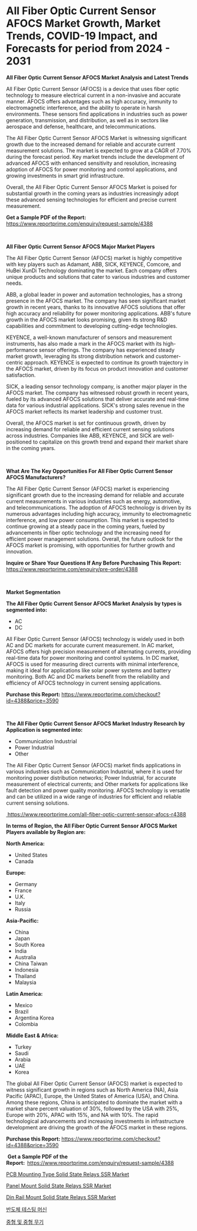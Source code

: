 <p><h1>All Fiber Optic Current Sensor AFOCS Market Growth, Market Trends, COVID-19 Impact, and Forecasts for period from 2024 - 2031</h1></p><p><strong>All Fiber Optic Current Sensor AFOCS Market Analysis and Latest Trends</strong></p>
<p><p>All Fiber Optic Current Sensor (AFOCS) is a device that uses fiber optic technology to measure electrical current in a non-invasive and accurate manner. AFOCS offers advantages such as high accuracy, immunity to electromagnetic interference, and the ability to operate in harsh environments. These sensors find applications in industries such as power generation, transmission, and distribution, as well as in sectors like aerospace and defense, healthcare, and telecommunications.</p><p>The All Fiber Optic Current Sensor AFOCS Market is witnessing significant growth due to the increased demand for reliable and accurate current measurement solutions. The market is expected to grow at a CAGR of 7.70% during the forecast period. Key market trends include the development of advanced AFOCS with enhanced sensitivity and resolution, increasing adoption of AFOCS for power monitoring and control applications, and growing investments in smart grid infrastructure.</p><p>Overall, the All Fiber Optic Current Sensor AFOCS Market is poised for substantial growth in the coming years as industries increasingly adopt these advanced sensing technologies for efficient and precise current measurement.</p></p>
<p><strong>Get a Sample PDF of the Report:&nbsp;</strong> <a href="https://www.reportprime.com/enquiry/request-sample/4388">https://www.reportprime.com/enquiry/request-sample/4388</a></p>
<p>&nbsp;</p>
<p><strong>All Fiber Optic Current Sensor AFOCS Major Market Players</strong></p>
<p><p>The All Fiber Optic Current Sensor (AFOCS) market is highly competitive with key players such as Adamant, ABB, SICK, KEYENCE, Comcore, and HuBei XunDi Technology dominating the market. Each company offers unique products and solutions that cater to various industries and customer needs.</p><p>ABB, a global leader in power and automation technologies, has a strong presence in the AFOCS market. The company has seen significant market growth in recent years, thanks to its innovative AFOCS solutions that offer high accuracy and reliability for power monitoring applications. ABB's future growth in the AFOCS market looks promising, given its strong R&D capabilities and commitment to developing cutting-edge technologies.</p><p>KEYENCE, a well-known manufacturer of sensors and measurement instruments, has also made a mark in the AFOCS market with its high-performance sensor offerings. The company has experienced steady market growth, leveraging its strong distribution network and customer-centric approach. KEYENCE is expected to continue its growth trajectory in the AFOCS market, driven by its focus on product innovation and customer satisfaction.</p><p>SICK, a leading sensor technology company, is another major player in the AFOCS market. The company has witnessed robust growth in recent years, fueled by its advanced AFOCS solutions that deliver accurate and real-time data for various industrial applications. SICK's strong sales revenue in the AFOCS market reflects its market leadership and customer trust.</p><p>Overall, the AFOCS market is set for continuous growth, driven by increasing demand for reliable and efficient current sensing solutions across industries. Companies like ABB, KEYENCE, and SICK are well-positioned to capitalize on this growth trend and expand their market share in the coming years.</p></p>
<p>&nbsp;</p>
<p><strong>What Are The Key Opportunities For All Fiber Optic Current Sensor AFOCS Manufacturers?</strong></p>
<p><p>The All Fiber Optic Current Sensor (AFOCS) market is experiencing significant growth due to the increasing demand for reliable and accurate current measurements in various industries such as energy, automotive, and telecommunications. The adoption of AFOCS technology is driven by its numerous advantages including high accuracy, immunity to electromagnetic interference, and low power consumption. This market is expected to continue growing at a steady pace in the coming years, fueled by advancements in fiber optic technology and the increasing need for efficient power management solutions. Overall, the future outlook for the AFOCS market is promising, with opportunities for further growth and innovation.</p></p>
<p><strong>Inquire or Share Your Questions If Any Before Purchasing This Report:</strong> <a href="https://www.reportprime.com/enquiry/pre-order/4388">https://www.reportprime.com/enquiry/pre-order/4388</a></p>
<p>&nbsp;</p>
<p><strong>Market Segmentation</strong></p>
<p><strong>The All Fiber Optic Current Sensor AFOCS Market Analysis by types is segmented into:</strong></p>
<p><ul><li>AC</li><li>DC</li></ul></p>
<p><p>All Fiber Optic Current Sensor (AFOCS) technology is widely used in both AC and DC markets for accurate current measurement. In AC market, AFOCS offers high precision measurement of alternating currents, providing real-time data for power monitoring and control systems. In DC market, AFOCS is used for measuring direct currents with minimal interference, making it ideal for applications like solar power systems and battery monitoring. Both AC and DC markets benefit from the reliability and efficiency of AFOCS technology in current sensing applications.</p></p>
<p><strong>Purchase this Report:&nbsp;</strong><a href="https://www.reportprime.com/checkout?id=4388&price=3590">https://www.reportprime.com/checkout?id=4388&price=3590</a></p>
<p>&nbsp;</p>
<p><strong>The All Fiber Optic Current Sensor AFOCS Market Industry Research by Application is segmented into:</strong></p>
<p><ul><li>Communication Industrial</li><li>Power Industrial</li><li>Other</li></ul></p>
<p><p>The All Fiber Optic Current Sensor (AFOCS) market finds applications in various industries such as Communication Industrial, where it is used for monitoring power distribution networks; Power Industrial, for accurate measurement of electrical currents; and Other markets for applications like fault detection and power quality monitoring. AFOCS technology is versatile and can be utilized in a wide range of industries for efficient and reliable current sensing solutions.</p></p>
<p><a href="https://www.reportprime.com/all-fiber-optic-current-sensor-afocs-r4388">&nbsp;https://www.reportprime.com/all-fiber-optic-current-sensor-afocs-r4388</a></p>
<p><strong>In terms of Region, the All Fiber Optic Current Sensor AFOCS Market Players available by Region are:</strong></p>
<p>
    <p> <strong> North America: </strong>
        <ul>
            <li>United States</li>
            <li>Canada</li>
        </ul>
        </p> 
    <p> <strong> Europe: </strong>
        <ul>
            <li>Germany</li>
            <li>France</li>
            <li>U.K.</li>
            <li>Italy</li>
            <li>Russia</li>
        </ul>
        </p> 
    <p> <strong> Asia-Pacific: </strong>
        <ul>
            <li>China</li>
            <li>Japan</li>
            <li>South Korea</li>
            <li>India</li>
            <li>Australia</li>
            <li>China Taiwan</li>
            <li>Indonesia</li>
            <li>Thailand</li>
            <li>Malaysia</li>
        </ul>
        </p> 
    <p> <strong> Latin America: </strong>
        <ul>
            <li>Mexico</li>
            <li>Brazil</li>
            <li>Argentina Korea</li>
            <li>Colombia</li>
        </ul>
        </p> 
    <p> <strong> Middle East & Africa: </strong>
        <ul>
            <li>Turkey</li>
            <li>Saudi</li>
            <li>Arabia</li>
            <li>UAE</li>
            <li>Korea</li>
        </ul>
    </p>
    </p>
<p><p>The global All Fiber Optic Current Sensor (AFOCS) market is expected to witness significant growth in regions such as North America (NA), Asia Pacific (APAC), Europe, the United States of America (USA), and China. Among these regions, China is anticipated to dominate the market with a market share percent valuation of 30%, followed by the USA with 25%, Europe with 20%, APAC with 15%, and NA with 10%. The rapid technological advancements and increasing investments in infrastructure development are driving the growth of the AFOCS market in these regions.</p></p>
<p><strong>Purchase this Report: </strong><a href="https://www.reportprime.com/checkout?id=4388&price=3590">https://www.reportprime.com/checkout?id=4388&price=3590</a></p>
<p>&nbsp;<strong>Get a Sample PDF of the Report:&nbsp;&nbsp;</strong><a href="https://www.reportprime.com/enquiry/request-sample/4388">https://www.reportprime.com/enquiry/request-sample/4388</a></p>
<p><strong></strong></p>
<p><p><a href="https://github.com/IzaiahBartell/Market-Research-Report-List-2/blob/main/pcb-mounting-type-solid-state-relays-ssr-market.md">PCB Mounting Type Solid State Relays SSR Market</a></p><p><a href="https://github.com/Valeridd446677/Market-Research-Report-List-2/blob/main/panel-mount-solid-state-relays-ssr-market.md">Panel Mount Solid State Relays SSR Market</a></p><p><a href="https://github.com/bushilahore52/Market-Research-Report-List-1/blob/main/din-rail-mount-solid-state-relays-ssr-market.md">Din Rail Mount Solid State Relays SSR Market</a></p><p><a href="https://github.com/mdmazharulnwr786/Market-Research-Report-List-2/blob/main/5422102104072.md">반도체 테스팅 머신</a></p><p><a href="https://github.com/berlianaparadilla48/Market-Research-Report-List-2/blob/main/7316153104071.md">중형 및 중형 무기</a></p></p>
